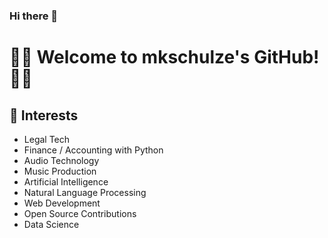 ### Hi there 👋

# 👩‍💻 Welcome to mkschulze's GitHub! 👨‍💻

## 🌟 Interests
- Legal Tech
- Finance / Accounting with Python
- Audio Technology
- Music Production
- Artificial Intelligence
- Natural Language Processing
- Web Development
- Open Source Contributions
- Data Science

<!--
**mkschulze/mkschulze** is a ✨ _special_ ✨ repository because its `README.md` (this file) appears on your GitHub profile.

Here are some ideas to get you started:

- 🔭 I’m currently working on ...
- 🌱 I’m currently learning ...
- 👯 I’m looking to collaborate on ...
- 🤔 I’m looking for help with ...
- 💬 Ask me about ...
- 📫 How to reach me: ...
- 😄 Pronouns: ...
- ⚡ Fun fact: ...
-->
